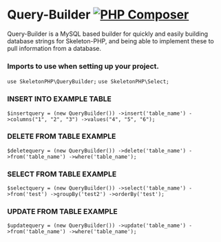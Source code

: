 # Query-Builder [![PHP Composer](https://github.com/Skeleton-PHP/Skeleton-Query-Builder/actions/workflows/php.yml/badge.svg)](https://github.com/vertanzil/SQLBuilder/actions/workflows/php.yml)
Query-Builder is a MySQL based builder for quickly and easily building database strings for Skeleton-PHP,
and being able to implement these to pull information from a database.

### Imports to use when setting up your project.

`use SkeletonPHP\QueryBuilder;`
`use SkeletonPHP\Select;`


### INSERT INTO EXAMPLE TABLE
`$insertquery = (new QueryBuilder())
    ->insert('table_name')
    ->columns("1", "2", "3")
    ->values("4", "5", "6");`

### DELETE FROM TABLE EXAMPLE
`$deletequery = (new QueryBuilder())
->delete('table_name')
->from('table_name')
->where('table_name');`

### SELECT FROM TABLE EXAMPLE
`$selectquery = (new QueryBuilder())
    ->select('table_name')
    ->from('test')
    ->groupBy('test2')
    ->orderBy('test');`

### UPDATE FROM TABLE EXAMPLE
`$updatequery = (new QueryBuilder())
->update('table_name')
->from('table_name')
->where('table_name');`
